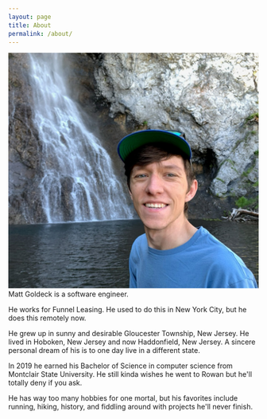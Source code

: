 ```yaml
---
layout: page
title: About
permalink: /about/
---
```


![me](/assets/matt.jpg)
Matt Goldeck is a software engineer.

He works for Funnel Leasing. He used to do this in New York City, but he does this remotely now.

He grew up in sunny and desirable Gloucester Township, New Jersey. He lived in Hoboken, New Jersey and now Haddonfield, New Jersey. A sincere personal dream of his is to one day live in a different state.

In 2019 he earned his Bachelor of Science in computer science from Montclair State University. He still kinda wishes he went to Rowan but he'll totally deny if you ask.

He has way too many hobbies for one mortal, but his favorites include running, hiking, history, and fiddling around with projects he'll never finish.
